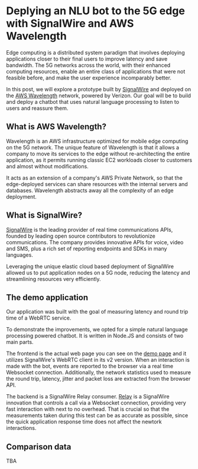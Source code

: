 # Deplying an NLU bot to the 5G edge with SignalWire and AWS Wavelength

Edge computing is a distributed system paradigm that involves deploying applications closer to their final users to improve latency and save bandwidth. The 5G networks across the world, with their enhanced computing resources, enable an entire class of applications that were not feasible before, and make the user experience incomparably better.

In this post, we will explore a prototype built by [SignalWire](https://signalwire.com) and deployed on the [AWS Wavelength](https://aws.amazon.com/wavelength/) network, powered by Verizon. Our goal will be to build and deploy a chatbot that uses natural language processing to listen to users and reassure them.

## What is AWS Wavelength?

Wavelength is an AWS infrastructure optimized for mobile edge computing on the 5G network. The unique feature of Wavelength is that it allows a company to move its services to the edge without re-architecting the entire application, as it permits running classic EC2 workloads closer to customers and almost without modifications.

It acts as an extension of a company's AWS Private Network, so that the edge-deployed services can share resources with the internal servers and databases. Wavelength abstracts away all the complexity of an edge deployment.

## What is SignalWire?

[SignalWire](https://signalwire.com) is the leading provider of real time communications APIs, founded by leading open source contributors to revolutionize communications. The company provides innovative APIs for voice, video and SMS, plus a rich set of reporting endpoints and SDKs in many languages.

Leveraging the unique elastic cloud based deployment of SignalWire allowed us to put application nodes on a 5G node, reducing the latency and streamlining resources very efficiently.

## The demo application

Our application was built with the goal of measuring latency and round trip time of a WebRTC service.

To demonstrate the improvements, we opted for a simple natural language processing powered chatbot. It is written in Node.JS and consists of two main parts. 

The frontend is the actual web page you can see on the [demo page](https://sw-edge-bot.herokuapp.com/) and it utilizes SignalWire's WebRTC client in its v2 version. When an interaction is made with the bot, events are reported to the browser via a real time Websocket connection. Additionally, the network statistics used to measure the round trip, latency, jitter and packet loss are extracted from the browser API.

The backend is a SignalWire Relay consumer. [Relay](https://docs.signalwire.com/topics/relay/#relay-documentation) is a SignalWire innovation that controls a call via a Websocket connection, providing very fast interaction with next to no overhead. That is crucial so that the measurements taken during this test can be as accurate as possible, since the quick application response time does not affect the newtork interactions.

## Comparison data

TBA